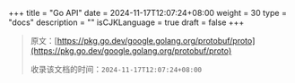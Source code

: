 +++
title = "Go API"
date = 2024-11-17T12:07:24+08:00
weight = 30
type = "docs"
description = ""
isCJKLanguage = true
draft = false
+++

> 原文：[https://pkg.go.dev/google.golang.org/protobuf/proto](https://pkg.go.dev/google.golang.org/protobuf/proto)
>
> 收录该文档的时间：`2024-11-17T12:07:24+08:00`
